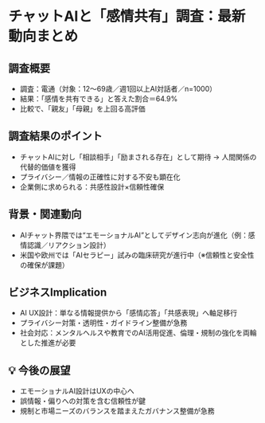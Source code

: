 # チャットAIと「感情共有」調査：最新動向まとめ

## 調査概要
- 調査：電通（対象：12～69歳／週1回以上AI対話者／n=1000）
- 結果：「感情を共有できる」と答えた割合＝64.9%
- 比較で、「親友」「母親」を上回る高評価

## 調査結果のポイント
- チャットAIに対し「相談相手」「励まされる存在」として期待 → 人間関係の代替的価値を獲得
- プライバシー／情報の正確性に対する不安も顕在化
- 企業側に求められる：共感性設計×信頼性確保

## 背景・関連動向
- AIチャット界隈では“エモーショナルAI”としてデザイン志向が進化（例：感情認識／リアクション設計）
- 米国や欧州では「AIセラピー」試みの臨床研究が進行中（※信頼性と安全性の確保が課題）

## ビジネスImplication
- AI UX設計：単なる情報提供から「感情応答」「共感表現」へ軸足移行
- プライバシー対策・透明性・ガイドライン整備が急務
- 社会対応：メンタルヘルスや教育でのAI活用促進、倫理・規制の強化を両輪とした推進が必要

## 💡 今後の展望
- エモーショナルAI設計はUXの中心へ
- 誤情報・偏りへの対策を含む信頼性が鍵
- 規制と市場ニーズのバランスを踏まえたガバナンス整備が急務
